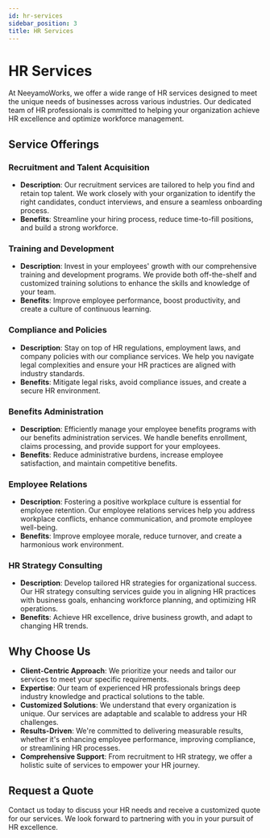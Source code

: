 ```yaml
---
id: hr-services
sidebar_position: 3
title: HR Services
---
```


# HR Services

At NeeyamoWorks, we offer a wide range of HR services designed to meet the unique needs of businesses across various industries. Our dedicated team of HR professionals is committed to helping your organization achieve HR excellence and optimize workforce management.

## Service Offerings

### Recruitment and Talent Acquisition

- **Description**: Our recruitment services are tailored to help you find and retain top talent. We work closely with your organization to identify the right candidates, conduct interviews, and ensure a seamless onboarding process.
- **Benefits**: Streamline your hiring process, reduce time-to-fill positions, and build a strong workforce.

### Training and Development

- **Description**: Invest in your employees' growth with our comprehensive training and development programs. We provide both off-the-shelf and customized training solutions to enhance the skills and knowledge of your team.
- **Benefits**: Improve employee performance, boost productivity, and create a culture of continuous learning.

### Compliance and Policies

- **Description**: Stay on top of HR regulations, employment laws, and company policies with our compliance services. We help you navigate legal complexities and ensure your HR practices are aligned with industry standards.
- **Benefits**: Mitigate legal risks, avoid compliance issues, and create a secure HR environment.

### Benefits Administration

- **Description**: Efficiently manage your employee benefits programs with our benefits administration services. We handle benefits enrollment, claims processing, and provide support for your employees.
- **Benefits**: Reduce administrative burdens, increase employee satisfaction, and maintain competitive benefits.

### Employee Relations

- **Description**: Fostering a positive workplace culture is essential for employee retention. Our employee relations services help you address workplace conflicts, enhance communication, and promote employee well-being.
- **Benefits**: Improve employee morale, reduce turnover, and create a harmonious work environment.

### HR Strategy Consulting

- **Description**: Develop tailored HR strategies for organizational success. Our HR strategy consulting services guide you in aligning HR practices with business goals, enhancing workforce planning, and optimizing HR operations.
- **Benefits**: Achieve HR excellence, drive business growth, and adapt to changing HR trends.

## Why Choose Us

- **Client-Centric Approach**: We prioritize your needs and tailor our services to meet your specific requirements.
- **Expertise**: Our team of experienced HR professionals brings deep industry knowledge and practical solutions to the table.
- **Customized Solutions**: We understand that every organization is unique. Our services are adaptable and scalable to address your HR challenges.
- **Results-Driven**: We're committed to delivering measurable results, whether it's enhancing employee performance, improving compliance, or streamlining HR processes.
- **Comprehensive Support**: From recruitment to HR strategy, we offer a holistic suite of services to empower your HR journey.

## Request a Quote

Contact us today to discuss your HR needs and receive a customized quote for our services. We look forward to partnering with you in your pursuit of HR excellence.
